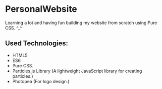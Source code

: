 # PersonalWebsite
Learning a lot and having fun building my website from scratch using Pure CSS. ^_^

## Used Technologies:
* HTML5
* ES6
* Pure CSS.
* Particles.js Library
(A lightweight JavaScript library for creating particles.)
* Photopea 
(For logo design.)
